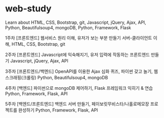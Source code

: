 # web-study
Learn about HTML, CSS, Bootstrap, git, Javascript, jQuery, Ajax, API, Python, Beautifulsoup4, mongoDB, Python, Framework, Flask

1주차 [프론트엔드]
웹서비스 원리 이해,
유저가 보는 부분 만들기
서버-클라이언트 이해, HTML, CSS, Bootstrap, git

2주차 [프론트엔드]
Javascript에 익숙해지기,
유저 입력에 작동하는 프론트엔드 만들기
Javascript, jQuery, Ajax, API

3주차 [프론트엔드/백엔드]
OpenAPI를 이용한 Ajax 심화 퀴즈,
파이썬 갖고 놀기, 웹스크래핑(크롤링)
Python, Beautifulsoup4, mongoDB

4주차 [백엔드]
파이썬으로 mongoDB 제어하기,
Flask 프레임워크 익히기 & 연습
Python, Framework, Flask, API

5주차 [백엔드/프론트엔드]
백엔드 서버 만들기,
페이보릿무비스타/나홀로메모장 프로젝트를 완성하기
Python, Framework, Flask, API
